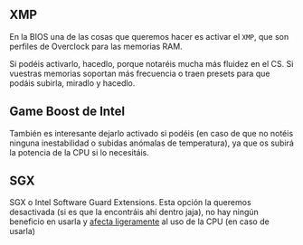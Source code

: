 ## XMP

En la BIOS una de las cosas que queremos hacer es activar el `XMP`, que son perfiles de Overclock para las memorias RAM.

Si podéis activarlo, hacedlo, porque notaréis mucha más fluidez en el CS. Si vuestras memorias soportan más frecuencia o traen presets para que podáis subirla, miradlo y hacedlo.

## Game Boost de Intel

También es interesante dejarlo activado si podéis (en caso de que no notéis ninguna inestabilidad o subidas anómalas de temperatura), ya que os subirá la potencia de la CPU si lo necesitáis.


## SGX

SGX o Intel Software Guard Extensions. Esta opción la queremos desactivada (si es que la encontráis ahí dentro jaja), no hay ningún beneficio en usarla y [afecta ligeramente](https://arxiv.org/abs/1902.03256) al uso de la CPU (en caso de usarla)
